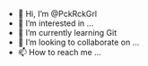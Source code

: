 - 👋 Hi, I’m @PckRckGrl
- 👀 I’m interested in ...
- 🌱 I’m currently learning Git
- 💞️ I’m looking to collaborate on ...
- 📫 How to reach me ...

<!---
PckRckGrl/PckRckGrl is a ✨ special ✨ repository because its `README.md` (this file) appears on your GitHub profile.
You can click the Preview link to take a look at your changes.
--->
